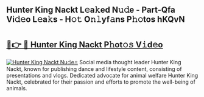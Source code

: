 ## Hunter King Nackt L𝚎a𝚔ed N𝚞𝚍e - Part-Qfa Vi𝚍𝚎o L𝚎a𝚔s - H𝚘𝚝 O𝚗𝚕yf𝚊ns P𝚑𝚘tos hKQvN

# <h2><a href="http://kf30ud.oniu.top/?m=Hunter+King+Nackt">🔗👉 🔴 Hunter King Nackt P𝚑ot𝚘𝚜 V𝚒d𝚎o</a></h2>

[![Hunter King Nackt Nu𝚍e𝚜](https://i.imgur.com/0qMVB7G.gif)](http://kf30ud.oniu.top/?m=Hunter+King+Nackt)
Social media thought leader Hunter King Nackt, known for publishing dance and lifestyle content, consisting of presentations and vlogs. Dedicated advocate for animal welfare Hunter King Nackt, celebrated for their passion and efforts to promote the well-being of animals.  
